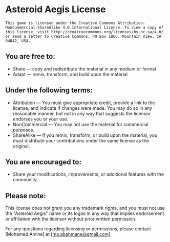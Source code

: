 # Asteroid Aegis License
```
This game is licensed under the Creative Commons Attribution-NonCommercial-ShareAlike 4.0 International License. To view a copy of this license, visit http://creativecommons.org/licenses/by-nc-sa/4.0/ or send a letter to Creative Commons, PO Box 1866, Mountain View, CA 94042, USA.
```
## You are free to:
- Share — copy and redistribute the material in any medium or format
- Adapt — remix, transform, and build upon the material

## Under the following terms:
- Attribution — You must give appropriate credit, provide a link to the license, and indicate if changes were made. You may do so in any reasonable manner, but not in any way that suggests the licensor endorses you or your use.
- NonCommercial — You may not use the material for commercial purposes.
- ShareAlike — If you remix, transform, or build upon the material, you must distribute your contributions under the same license as the original.

## You are encouraged to:
- Share your modifications, improvements, or additional features with the community.

## Please note:
This license does not grant you any trademark rights, and you must not use the "Asteroid Aegis" name or its logos in any way that implies endorsement or affiliation with the licensor without prior written permission.

For any questions regarding licensing or permissions, please contact [Mohamed Amine] at [ma.abahmane@gmail.com].
